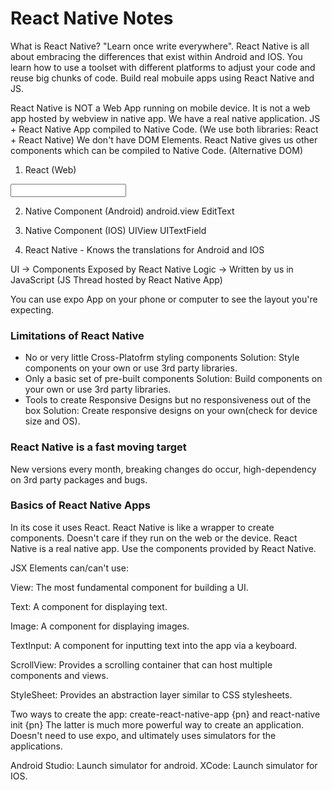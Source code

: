 # React Native Notes

What is React Native?
"Learn once write everywhere". React Native is all about embracing the differences that exist within Android and IOS. You learn how to use a toolset with different platforms to adjust your code and reuse big chunks of code. Build real mobuile apps using React Native and JS.

React Native is NOT a Web App running on mobile device. It is not a web app hosted by webview in native app. 
We have a real native application. JS + React Native App compiled to Native Code. (We use both libraries: React + React Native)
We don't have DOM Elements. React Native gives us other components which can be compiled to Native Code. (Alternative DOM)

1. React (Web)
<div></div>
<input />

2. Native Component (Android)
android.view
EditText

3. Native Component (IOS)
UIView
UITextField

4. React Native
<View> - Knows the translations for Android and IOS
<TextInput>

UI -> Components Exposed by React Native 
Logic -> Written by us in JavaScript (JS Thread hosted by React Native App)

You can use expo App on your phone or computer to see the layout you're expecting. 

### Limitations of React Native
- No or very little Cross-Platofrm styling components
Solution: Style components on your own or use 3rd party libraries. 
- Only a basic set of pre-built components
Solution: Build components on your own or use 3rd party libraries. 
- Tools to create Responsive Designs but no responsiveness out of the box
Solution: Create responsive designs on your own(check for device size and OS). 

### React Native is a fast moving target
New versions every month, breaking changes do occur, high-dependency on 3rd party packages and bugs. 

### Basics of React Native Apps
In its cose it uses React. React Native is like a wrapper to create components. Doesn't care if they run on the web or the device. React Native is a real native app. Use the components provided by React Native. 

JSX Elements can/can't use: 

View:                       The most fundamental component for building a UI.

Text:                       A component for displaying text.

Image:                      A component for displaying images.

TextInput:                  A component for inputting text into the app via a keyboard.

ScrollView:                 Provides a scrolling container that can host multiple components and views.

StyleSheet:                 Provides an abstraction layer similar to CSS stylesheets.

Two ways to create the app: create-react-native-app {pn} and react-native init {pn}
The latter is much more powerful way to create an application. Doesn't need to use expo, and ultimately uses simulators for the applications.

Android Studio: Launch simulator for android.
XCode: Launch simulator for IOS.